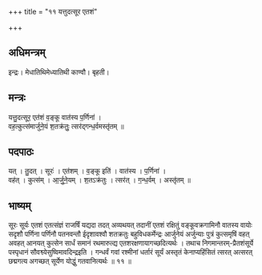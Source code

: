 +++
title = "११ यत्तुदत्सूर एतशं"

+++
## अधिमन्त्रम्
इन्द्रः। मेधातिथिमेध्यातिथी काण्वौ। बृहती।

## मन्त्रः
यत्तु॒दत्सूर॒ एत॑शं व॒ङ्कू वात॑स्य प॒र्णिना॑ ।  
वह॒त्कुत्स॑मार्जुने॒यं श॒तक्र॑तुः॒ त्सर॑द्गन्ध॒र्वमस्तृ॑तम् ॥

## पदपाठः
यत् । तु॒दत् । सूरः॑ । एत॑शम् । व॒ङ्कू इति॑ । वात॑स्य । प॒र्णिना॑ ।  
वह॑त् । कुत्स॑म् । आ॒र्जु॒ने॒यम् । श॒तऽक्र॑तुः । त्सर॑त् । ग॒न्ध॒र्वम् । अस्तृ॑तम् ॥

## भाष्यम्
सूरः सूर्यः एतशं एतत्संज्ञं राजर्षिं यद्यदा तदत् अव्यथयत् तदानीं एतशं रक्षितुं वङ्कूवक्रगामिनौ वातस्य वायोः सदृशौ पर्णिना पर्णिनौ पतनवन्तौ ईदृशावश्वौ शतक्रतुः बहुविधकर्मेन्द्रः आर्जुनेयं अर्जुन्याः पुत्रं कुत्समृषिं वहत् अवहत् आनयत् कुत्सेन सार्धं समानं रथमारुत्द्य एतशरक्षणायागच्छदित्यर्थः । तथाच निगमान्तरम्-प्रैतशंसूर्ये पस्पृधानं सौवश्व्येसुष्विमावदिन्द्रइति । गन्धर्वं गवां रश्मीनां धर्तारं सूर्यं अस्तृतं केनाप्यहिंसितं त्सरत् अत्सरत् छद्मगत्य अगच्छत् सूर्येण योद्धुं गतवानित्यर्थः ॥ ११ ॥